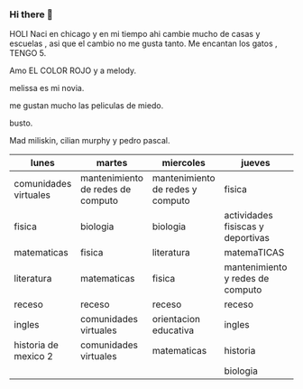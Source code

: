### Hi there 👋

HOLI
Naci en chicago y en mi tiempo ahi cambie mucho de casas y escuelas , asi que el cambio no me gusta tanto. 
Me encantan los gatos , TENGO 5.

Amo EL COLOR ROJO y a melody.

melissa es mi novia.

me gustan mucho las peliculas de miedo.

busto.

Mad miliskin, cilian murphy y pedro pascal. 


| lunes                  | martes                             | miercoles                         | jueves                             | viernes                           |
|------------------------|------------------------------------|-----------------------------------|------------------------------------|-----------------------------------|
| comunidades virtuales  | mantenimiento de redes de computo  | mantenimiento de redes y computo  | fisica                             | mantenimiento y redes de computo  |
| fisica                 | biologia                           | biologia                          | actividades fisiscas y deportivas  | biologia                          |
| matematicas            | fisica                             | literatura                        | matemaTICAS                        | matematicas                       |
| literatura             | matematicas                        | fisica                            | mantenimiento y redes de computo   | fisica                            |
| receso                 | receso                             | receso                            | receso                             | receso                            |
| ingles                 | comunidades virtuales              | orientacion educativa             | ingles                             | historia de mexico                |
| historia de mexico 2   | comunidades virtuales              | matematicas                       | historia                           | literatura                        |
|                        |                                    |                                   | biologia                           | ingles                            

